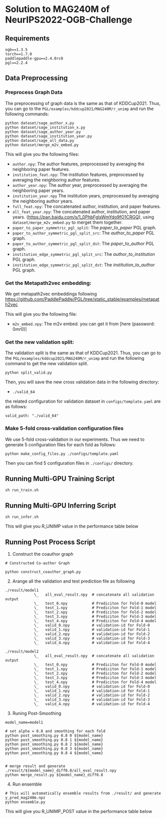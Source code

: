 # Solution to MAG240M of NeurIPS2022-OGB-Challenge

## Requirements

```
ogb==1.3.5
torch==1.7.0
paddlepaddle-gpu==2.4.0rc0
pgl==2.2.4
```

## Data Preprocessing

### Preprocess Graph Data

The preprocessing of graph data is the same as that of KDDCup2021. Thus, you can go to the `PGL/examples/kddcup2021/MAG240M/r_unimp` and run the following commands:

```
python dataset/sage_author_x.py
python dataset/sage_institution_x.py
python dataset/sage_author_year.py
python dataset/sage_institution_year.py
python dataset/sage_all_data.py
python dataset/merge_m2v_embed.py
```

This will give you the following files:

* `author.npy`: The author features, preprocessed by averaging the neighboring paper features.
* `institution_feat.npy`: The institution features, preprocessed by averaging the neighboring author features.
* `author_year.npy`: The author year, preprocessed by averaging the neighboring paper years.
* `institution_year.npy` The institution years, preprocessed by averaging the neighboring author years.
* `full_feat.npy`: The concatenated author, institution, and paper features.
* `all_feat_year.npy`: The concatenated author, institution, and paper years.
(https://pan.baidu.com/s/1_0PhbFglsWmYdo9fO1CRGQ), using ```dataset/merge_m2v_embed.py``` to merget them together.
* `paper_to_paper_symmetric_pgl_split`: The *paper_to_paper* PGL graph.
* `paper_to_author_symmetric_pgl_split_src`: The *author_to_paper* PGL graph.
* `paper_to_author_symmetric_pgl_split_dst`: The *paper_to_author* PGL graph.
* `institution_edge_symmetric_pgl_split_src`: The *author_to_institution* PGL graph.
* `institution_edge_symmetric_pgl_split_dst`: The *institution_to_author* PGL graph.

### Get the Metapath2vec embedding:

We get metapath2vec embeddings following https://github.com/PaddlePaddle/PGL/tree/static_stable/examples/metapath2vec 

This will give you the following file:

* `m2v_embed.npy`: The m2v embed. you can get it from [here (password: 0mr0)]


### Get the new validation split:

The validation split is the same as that of KDDCup2021. 
Thus, you can go to the `PGL/examples/kddcup2021/MAG240M/r_unimp` and 
run the following command to get the new validation split.

```
python split_valid.py
```

Then, you will save the new cross validation data in the following directory:
* `./valid_64`

the related configuration for validation dataset in `configs/template.yaml` are as follows:

```
valid_path: "./valid_64"
```

### Make 5-fold cross-validation configuration files

We use 5-fold cross-validation in our experiments. 
Thus we need to generate 5 configuration files for each fold as follows:

```
python make_config_files.py ./configs/template.yaml
```

Then you can find 5 configuration files in `./configs/` directory.

## Running Multi-GPU Training Script

```
sh run_train.sh
```

## Running Multi-GPU Inferring Script
```
sh run_infer.sh
```
This will give you R_UNIMP value in the performance table below 

## Running Post Process Script

1. Construct the coauthor graph

```
# Constructed Co-author Graph

python construct_coauthor_graph.py

```

2. Arange all the validation and test prediction file as following  

```
./result/model1
             \_   all_eval_result.npy  # concatenate all validation output
             \_   test_0.npy           # Prediciton for Fold-0 model 
             \_   test_1.npy           # Prediciton for Fold-1 model 
             \_   test_2.npy           # Prediciton for Fold-2 model 
             \_   test_3.npy           # Prediciton for Fold-3 model 
             \_   test_4.npy           # Prediciton for Fold-4 model 
             \_   valid_0.npy          # validation-id for Fold-0
             \_   valid_1.npy          # validation-id for Fold-1
             \_   valid_2.npy          # validation-id for Fold-2
             \_   valid_3.npy          # validation-id for Fold-3
             \_   valid_4.npy          # validation-id for Fold-4

./result/model2
             \_   all_eval_result.npy  # concatenate all validation output
             \_   test_0.npy           # Prediciton for Fold-0 model 
             \_   test_1.npy           # Prediciton for Fold-1 model 
             \_   test_2.npy           # Prediciton for Fold-2 model 
             \_   test_3.npy           # Prediciton for Fold-3 model 
             \_   test_4.npy           # Prediciton for Fold-4 model 
             \_   valid_0.npy          # validation-id for Fold-0
             \_   valid_1.npy          # validation-id for Fold-1
             \_   valid_2.npy          # validation-id for Fold-2
             \_   valid_3.npy          # validation-id for Fold-3
             \_   valid_4.npy          # validation-id for Fold-4
```

3. Runing Post-Smoothing

```
model_name=model1

# set alpha = 0.8 and smoothing for each fold
python post_smoothing.py 0.8 0 ${model_name} 
python post_smoothing.py 0.8 1 ${model_name} 
python post_smoothing.py 0.8 2 ${model_name}
python post_smoothing.py 0.8 3 ${model_name} 
python post_smoothing.py 0.8 4 ${model_name} 


# merge result and generate ./result/${model_name}_diff0.8/all_eval_result.npy
python merge_result.py ${model_name}_diff0.8

```

4. Run ensemble

```
# This will automatically ensemble results from ./result/ and generate y_pred_mag240m.npz 
python ensemble.py
```


This will give you R_UNIMP_POST value in the performance table below 

